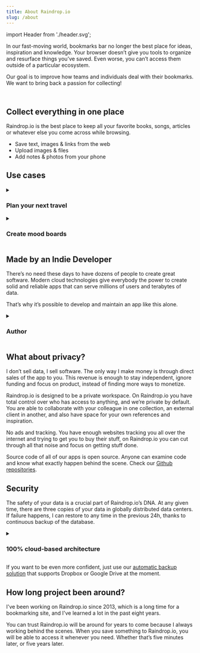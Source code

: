 ```yaml
---
title: About Raindrop.io
slug: /about
---
```


import Header from './header.svg';

In our fast-moving world, bookmarks bar no longer the best place for ideas, inspiration and knowledge. Your browser doesn’t give you tools to organize and resurface things you’ve saved. Even worse, you can’t access them outside of a particular ecosystem.

Our goal is to improve how teams and individuals deal with their bookmarks. We want to bring back a passion for collecting!

<div style={{background: 'var(--docsearch-searchbox-background)', padding: '0 1rem', borderRadius: '6px'}}>
<Header />
</div>

## Collect everything in one place
Raindrop.io is the best place to keep all your favorite books, songs, articles or whatever else you come across while browsing.

- Save text, images & links from the web
- Upload images & files
- Add notes & photos from your phone

## Use cases

<!------------------------------>
<details><summary>

### Plan your next travel

</summary>

You can use Raindrop.io to plan anything; from photoshoots, to home renovation.
We’ve even known people use Raindrop.io to plan their wedding.

I’m planning a travel, and I’ve been mapping out where we are going to be sleeping, eating, dancing, and driving on Raindrop.io.

Raindrop.io supports all sorts of content. 
From bookmarked websites to Google maps, and the best Spotify playlists. 
So I can save everything in one place, from spots for hiking to tasty taco stops to refuel, all along our route.

</details>

<!------------------------------>
<details><summary>

### Create mood boards

</summary>

Mood boards can be great for gathering inspiration and help kick-start ideas.
Mood boards are visual collections that capture the essence of a project.

Raindrop.io can help you make visual collections that you can access and edit from anywhere.
You can upload files directly to Raindrop.io, or save images online using our browser extension.

</details>


## Made by an Indie Developer
There’s no need these days to have dozens of people to create great software.
Modern cloud technologies give everybody the power to create solid and reliable apps that can serve millions of users and terabytes of data.

That’s why it’s possible to develop and maintain an app like this alone.

<!------------------------------>
<details><summary>

### Author

</summary>

Hi! My name is Rustem Mussabekov.
I’m originally from the Kazakhstan, now living in Russia.
I have a computer science degree and nine years of experience as UI/UX designer in commercial products.

My passion for building apps began to blossom when I discovered Visual Basic 6. The idea that I could draw an elements and then translate them into a working app was blew my mind. Now, this is what I doing in daily basis.

Raindrop.io is my main job and a single source of income.

</details>

## What about privacy?
I don’t sell data, I sell software. The only way I make money is through direct sales of the app to you. This revenue is enough to stay independent, ignore funding and focus on product, instead of finding more ways to monetize.

Raindrop.io is designed to be a private workspace. 
On Raindrop.io you have total control over who has access to anything, and we’re private by default. 
You are able to collaborate with your colleague in one collection, an external client in another, and also have space for your own references and inspiration.

No ads and tracking. You have enough websites tracking you all over the internet and trying to get you to buy their stuff, on Raindrop.io you can cut through all that noise and focus on getting stuff done.

Source code of all of our apps is open source. Anyone can examine code and know what exactly happen behind the scene. Check our [Github repositories](https://github.com/raindropio).


## Security
The safety of your data is a crucial part of Raindrop.io’s DNA.
At any given time, there are three copies of your data in globally distributed data centers. If failure happens, I can restore to any time in the previous 24h, thanks to continuous backup of the database.

<!------------------------------>
<details><summary>

### 100% cloud-based architecture

</summary>

Raindrop.io have Serverless Architecture. This modern approach creates highly available services that automatically scale with zero administration. This way you can expect almost zero downtimes.

Raindrop.io uses Amazon Web Services for processing and storage, and thus inherits their state of the art security levels.
It features a dedicated firewall, key-based SSH login, and extensive monitoring features. Only I have direct access to the hosting machines and their logins are secured using two factor authentication.

The hosting system is kept up to date perpetually and monitored against intrusion. All Raindrop.io user connections are encrypted using HTTPS using state of the art RSA 2048 bits keys. Its configuration supports current security features such as PFS and SHA256 digests. Its Qualys SSL Rating is «A».

Direct file access is protected behind the following security measures:
- Obfuscation of the file path. It’s impossible to guess specific file URL of specific user
- In future we will use an access tokens to access the files directly, and they will be refreshed frequently

</details>

If you want to be even more confident, just use our [automatic backup solution](../../using/backups/index.md#automatic) that supports Dropbox or Google Drive at the moment.


## How long project been around?
I've been working on Raindrop.io since 2013, which is a long time for a bookmarking site, and I've learned a lot in the past eight years.

You can trust Raindrop.io will be around for years to come because I always working behind the scenes.
When you save something to Raindrop.io, you will be able to access it whenever you need. Whether that’s five minutes later, or five years later.
